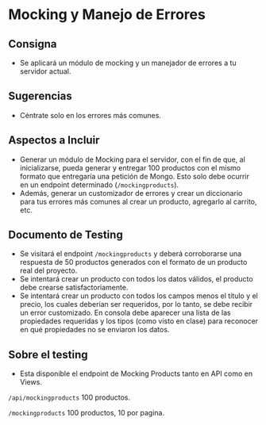# Mocking y Manejo de Errores

## Consigna

- Se aplicará un módulo de mocking y un manejador de errores a tu servidor actual.

## Sugerencias

- Céntrate solo en los errores más comunes.

## Aspectos a Incluir

- Generar un módulo de Mocking para el servidor, con el fin de que, al inicializarse, pueda generar y entregar 100 productos con el mismo formato que entregaría una petición de Mongo. Esto solo debe ocurrir en un endpoint determinado (`/mockingproducts`).
- Además, generar un customizador de errores y crear un diccionario para tus errores más comunes al crear un producto, agregarlo al carrito, etc.

## Documento de Testing

- Se visitará el endpoint `/mockingproducts` y deberá corroborarse una respuesta de 50 productos generados con el formato de un producto real del proyecto.
- Se intentará crear un producto con todos los datos válidos, el producto debe crearse satisfactoriamente.
- Se intentará crear un producto con todos los campos menos el título y el precio, los cuales deberían ser requeridos, por lo tanto, se debe recibir un error customizado. En consola debe aparecer una lista de las propiedades requeridas y los tipos (como visto en clase) para reconocer en qué propiedades no se enviaron los datos.

## Sobre el testing

- Esta disponible el endpoint de Mocking Products tanto en API como en Views.

`/api/mockingproducts` 100 productos.

`/mockingproducts` 100 productos, 10 por pagina.
